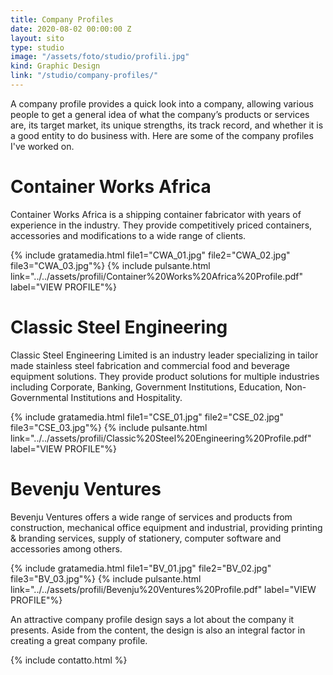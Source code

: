 ```yaml
---
title: Company Profiles
date: 2020-08-02 00:00:00 Z
layout: sito
type: studio
image: "/assets/foto/studio/profili.jpg"
kind: Graphic Design
link: "/studio/company-profiles/"
---
```

A company profile provides a quick look into a company, allowing various people to get a general idea of what the company’s products or services are, its target market, its unique strengths, its track record, and whether it is a good entity to do business with. Here are some of the company profiles I've worked on.

# Container Works Africa
Container Works Africa is a shipping container fabricator with years of experience in the industry. They provide competitively priced containers, accessories and modifications to a wide range of clients.

{% include gratamedia.html file1="CWA_01.jpg" file2="CWA_02.jpg" file3="CWA_03.jpg"%}
{% include pulsante.html link="../../assets/profili/Container%20Works%20Africa%20Profile.pdf" label="VIEW PROFILE"%}

# Classic Steel Engineering
Classic Steel Engineering Limited is an industry leader specializing in tailor made stainless steel fabrication and commercial food and beverage equipment solutions. They provide product solutions for multiple industries including Corporate, Banking, Government Institutions, Education, Non-Governmental Institutions and Hospitality.

{% include gratamedia.html file1="CSE_01.jpg" file2="CSE_02.jpg" file3="CSE_03.jpg"%}
{% include pulsante.html link="../../assets/profili/Classic%20Steel%20Engineering%20Profile.pdf" label="VIEW PROFILE"%}

# Bevenju Ventures
Bevenju Ventures offers a wide range of services and products from construction, mechanical office equipment and industrial, providing printing & branding services, supply of stationery, computer software and accessories among others.

{% include gratamedia.html file1="BV_01.jpg" file2="BV_02.jpg" file3="BV_03.jpg"%}
{% include pulsante.html link="../../assets/profili/Bevenju%20Ventures%20Profile.pdf" label="VIEW PROFILE"%}

An attractive company profile design says a lot about the company it presents. Aside from the content, the design is also an integral factor in creating a great company profile. 

{% include contatto.html %}
